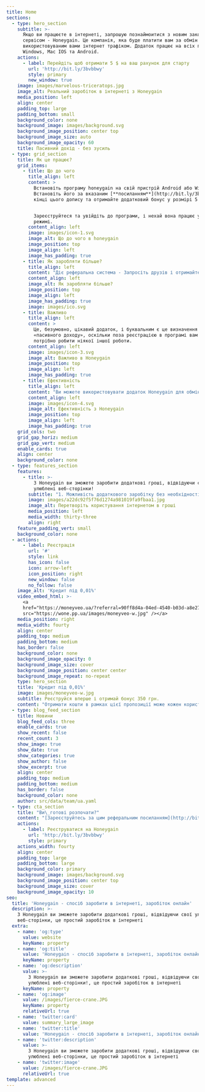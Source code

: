 ```yaml
---
title: Home
sections:
  - type: hero_section
    subtitle: >-
      Якщо ви працюєте в інтернеті, запрошую познаймоитися з новим закордонним
      сервісом - Honeygain. Це компанія, яка буде платити вам за обмін не
      використовуваним вами інтернет трафіком. Додаток працює на всіх пристроях
      Windows, Mac IOS та Android.
    actions:
      - label: Перейдіть щоб отримати 5 $ на ваш рахунок для старту
        url: 'http://bit.ly/3bvbbwy'
        style: primary
        new_window: true
    image: images/marvelous-triceratops.jpg
    image_alt: Реальний заробіток в інтернеті з Honeygain
    media_position: left
    align: center
    padding_top: large
    padding_bottom: small
    background_color: none
    background_image: images/background.svg
    background_image_position: center top
    background_image_size: auto
    background_image_opacity: 60
    title: Пасивний дохід - без зусиль
  - type: grid_section
    title: Як це працює?
    grid_items:
      - title: Що до чого
        title_align: left
        content: >
          Встановіть програму honeygain на свій пристрій Android або Windows.
          Встановіть його за вказаним [**посиланням**](http://bit.ly/3bvbbwy) у
          кінці цього допису та отримайте додатковий бонус у розмірі 5 доларів.


          Зареєструйтеся та увійдіть до програми, і нехай вона працює у фоновому
          режимі.
        content_align: left
        image: images/icon-1.svg
        image_alt: Що до чого в honeygain
        image_position: top
        image_align: left
        image_has_padding: true
      - title: Як заробляти більше?
        title_align: left
        content: "Діє реферальна система - Запросіть друзів і отримайте **10%**\n\nМінімальна сума, на яку ви можете подати запит і отримати\_**виплату, становить 20 доларів США.**\n\nВ даний час доступні два способи виплат -\_**PayPal та Bitcoin.**\n"
        content_align: left
        image_alt: Як заробляти більше?
        image_position: top
        image_align: left
        image_has_padding: true
        image: images/ico.svg
      - title: Важливо
        title_align: left
        content: >
          Це, безумовно, цікавий додаток, і буквальним є це визначення
          «пасивного доходу», оскільки поза реєстрацією в програмі вам не
          потрібно робити ніякої іншої роботи.
        content_align: left
        image: images/icon-3.svg
        image_alt: Важливо в Honeygain
        image_position: top
        image_align: left
        image_has_padding: true
      - title: Ефективність
        title_align: left
        content: "Ви можете використовувати додаток Honeygain для обміну інтернет трафіком.\_Процес заробітку полягає в тому, що ви віддаєте свій інтернет трафік, яким ви не користувались.\n"
        content_align: left
        image: images/icon-4.svg
        image_alt: Ефективність з Honeygain
        image_position: top
        image_align: left
        image_has_padding: true
    grid_cols: two
    grid_gap_horiz: medium
    grid_gap_vert: medium
    enable_cards: true
    align: center
    background_color: none
  - type: features_section
    features:
      - title: >-
          З Honeygain ви зможете заробити додаткові гроші, відвідуючи свої
          улюблені веб-сторінки!
        subtitle: "1. Можливість додаткового заробітку без необхідності виконання конкретних завдань. 2. Не передбачає додаткових витрат.\_ \_ \_ \_ \_ \_ \_ 3. Чуйний інтерфейс."
        image: images/a22dc92f5f76d1274a981019fa9fbaa1.jpg
        image_alt: Перетворіть користування інтернетом в гроші
        media_position: left
        media_width: thirty-three
        align: right
    feature_padding_vert: small
    background_color: none
  - actions:
      - label: Реєстрація
        url: '#'
        style: link
        has_icon: false
        icon: arrow-left
        icon_position: right
        new_window: false
        no_follow: false
    image_alt: 'Кредит під 0,01%'
    video_embed_html: >-
      <a
      href="https://moneyveo.ua/?referral=90ff8d4a-04ed-4540-b03d-a8e273946cac&utm_source=friends&utm_medium=cpa&utm_campaign=friends"><img
      src="https://wone.pp.ua/images/moneyveo-w.jpg" /></a>
    media_position: right
    media_width: fourty
    align: center
    padding_top: medium
    padding_bottom: medium
    has_border: false
    background_color: none
    background_image_opacity: 0
    background_image_size: cover
    background_image_position: center center
    background_image_repeat: no-repeat
    type: hero_section
    title: 'Кредит під 0,01%'
    image: images/moneyveo-w.jpg
    subtitle: Реєструйся вперше і отримай бонус 350 грн.
    content: "Отримати кошти в рамках цієї пропозиції може кожен користувач, який уперше звернувся до Moneyveo.\n\nНові користувачі сервісу можуть розраховувати на отримання коштів у розмірі \_**до 17 000 грн**\_ на строк до 30 днів. Максимальна вартість користування кредитом за весь період на цих умовах становитиме лише\_**51 грн**\n"
  - type: blog_feed_section
    title: Новини
    blog_feed_cols: three
    enable_cards: true
    show_recent: false
    recent_count: 3
    show_image: true
    show_date: true
    show_categories: true
    show_author: false
    show_excerpt: true
    align: center
    padding_top: medium
    padding_bottom: medium
    has_border: false
    background_color: none
    author: src/data/team/ua.yaml
  - type: cta_section
    title: "Ви\_готові розпочати?"
    content: "[Зареєструйтесь за цим реферальним посиланням](http://bit.ly/3bvbbwy) щоб отримати\_5 $ на ваш рахунок.\n"
    actions:
      - label: Реєструватися на Honeygain
        url: 'http://bit.ly/3bvbbwy'
        style: primary
    actions_width: fourty
    align: center
    padding_top: large
    padding_bottom: large
    background_color: primary
    background_image: images/background.svg
    background_image_position: center top
    background_image_size: cover
    background_image_opacity: 10
seo:
  title: 'Honeygain - спосіб заробити в інтернеті, заробіток онлайн'
  description: >-
    З Honeygain ви зможете заробити додаткові гроші, відвідуючи свої улюблені
    веб-сторінки, це простий заробіток в інтернеті
  extra:
    - name: 'og:type'
      value: website
      keyName: property
    - name: 'og:title'
      value: 'Honeygain - спосіб заробити в інтернеті, заробіток онлайн'
      keyName: property
    - name: 'og:description'
      value: >-
        З Honeygain ви зможете заробити додаткові гроші, відвідуючи свої
        улюблені веб-сторінки!, це простий заробіток в інтернеті
      keyName: property
    - name: 'og:image'
      value: /images/fierce-crane.JPG
      keyName: property
      relativeUrl: true
    - name: 'twitter:card'
      value: summary_large_image
    - name: 'twitter:title'
      value: 'Honeygain - спосіб заробити в інтернеті, заробіток онлайн'
    - name: 'twitter:description'
      value: >-
        З Honeygain ви зможете заробити додаткові гроші, відвідуючи свої
        улюблені веб-сторінки, це простий заробіток в інтернеті
    - name: 'twitter:image'
      value: /images/fierce-crane.JPG
      relativeUrl: true
template: advanced
---
```

